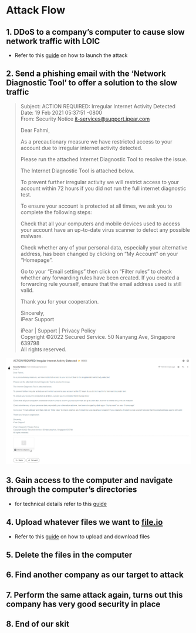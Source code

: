 # Attack Flow

## 1. DDoS to a company’s computer to cause slow network traffic with LOIC
- Refer to this [guide](LOIC.md) on how to launch the attack

## 2. Send a phishing email with the ‘Network Diagnostic Tool’ to offer a solution to the slow traffic

> Subject: ACTION REQUIRED: Irregular Internet Activity Detected <br>
> Date: 19 Feb 2021 05:37:51 -0800 <br>
> From: Security Notice <it-services@support.ipear.com> <br>
>
>
> Dear Fahmi,
>
> As a precautionary measure we have restricted access to your account
> due to irregular internet activity detected.
>
> Please run the attached Internet Diagnostic Tool to resolve the issue.
>
> The Internet Diagnostic Tool is attached below.
>
> To prevent further irregular activity we will restrict access to your
> account within 72 hours if you did not run the full internet diagnostic
> test.
>
>
> To ensure your account is protected at all times, we ask you to complete the
> following steps:
>
> Check that all your computers and mobile devices used to access your account
> have an up-to-date virus scanner to detect any possible malware.
>
> Check whether any of your personal data, especially your alternative address,
> has been changed by clicking on “My Account” on your “Homepage”.
> 
> Go to your “Email settings” then click on “Filter rules” to check whether any
> forwarding rules have been created. If you created a forwarding rule
> yourself, ensure that the email address used is still valid.
>
>
> Thank you for your cooperation.
> 
>
> Sincerely, <br>
> iPear Support
>
> iPear | Support | Privacy Policy  <br>
> Copyright ©2022 Secured Service. 50 Nanyang Ave, Singapore 639798 <br>
> All rights reserved. <br>

![Email](Email.jpg)

## 3. Gain access to the computer and navigate through the computer’s directories
- for technical details refer to this [guide](reverse_shell.md)

## 4. Upload whatever files we want to [file.io](https://file.io)
- Refer to this [guide](uploading_files.md) on how to upload and download files

## 5. Delete the files in the computer

## 6. Find another company as our target to attack

## 7. Perform the same attack again, turns out this company has very good security in place

## 8. End of our skit
